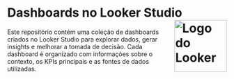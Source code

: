 # Dashboards no Looker Studio <img align="right" src="https://github.com/user-attachments/assets/85a6d66b-b504-456d-8f26-189dc82f08d9" alt="Logo do Looker" width="120"/>

Este repositório contém uma coleção de dashboards criados no Looker Studio para explorar dados, gerar insights e melhorar a tomada de decisão. Cada dashboard é organizado com informações sobre o contexto, os KPIs principais e as fontes de dados utilizadas.


